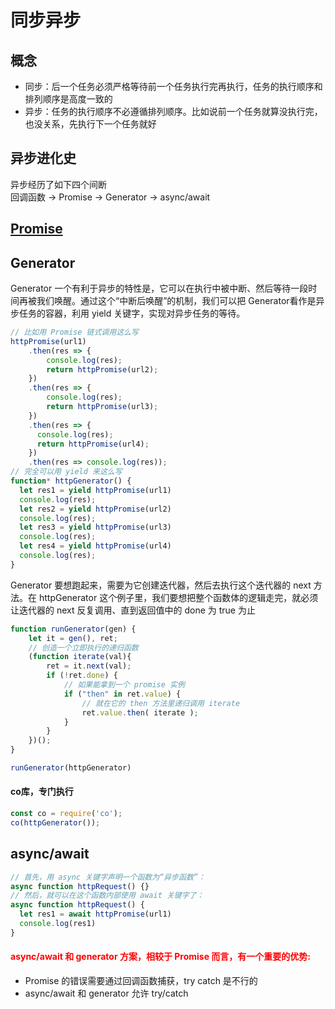 # 同步异步

## 概念
* 同步：后一个任务必须严格等待前一个任务执行完再执行，任务的执行顺序和排列顺序是高度一致的
* 异步：任务的执行顺序不必遵循排列顺序。比如说前一个任务就算没执行完，也没关系，先执行下一个任务就好

## 异步进化史
异步经历了如下四个间断  
回调函数 -> Promise -> Generator -> async/await
## [Promise](./promise.md)
## Generator
Generator 一个有利于异步的特性是，它可以在执行中被中断、然后等待一段时间再被我们唤醒。通过这个“中断后唤醒”的机制，我们可以把 Generator看作是异步任务的容器，利用 yield 关键字，实现对异步任务的等待。
```js
// 比如用 Promise 链式调用这么写
httpPromise(url1)
    .then(res => {
        console.log(res);
        return httpPromise(url2);
    })
    .then(res => {
        console.log(res);
        return httpPromise(url3);
    })
    .then(res => {
      console.log(res);
      return httpPromise(url4);
    })
    .then(res => console.log(res));
// 完全可以用 yield 来这么写
function* httpGenerator() {
  let res1 = yield httpPromise(url1)
  console.log(res);
  let res2 = yield httpPromise(url2)
  console.log(res);
  let res3 = yield httpPromise(url3)
  console.log(res);
  let res4 = yield httpPromise(url4)
  console.log(res);
}
```
Generator 要想跑起来，需要为它创建迭代器，然后去执行这个迭代器的 next 方法。在 httpGenerator 这个例子里，我们要想把整个函数体的逻辑走完，就必须让迭代器的 next 反复调用、直到返回值中的 done 为 true 为止
```js
function runGenerator(gen) {
    let it = gen(), ret;
    // 创造一个立即执行的递归函数
    (function iterate(val){
        ret = it.next(val);
        if (!ret.done) {
            // 如果能拿到一个 promise 实例
            if ("then" in ret.value) {
                // 就在它的 then 方法里递归调用 iterate
                ret.value.then( iterate );
            }
        }
    })();
}

runGenerator(httpGenerator)
```
#### co库，专门执行
```js
const co = require('co');
co(httpGenerator());
```
## async/await 
```js
// 首先，用 async 关键字声明一个函数为“异步函数”：
async function httpRequest() {}
// 然后，就可以在这个函数内部使用 await 关键字了：
async function httpRequest() {
  let res1 = await httpPromise(url1)
  console.log(res1)
}  
```

#### <font color=red>async/await 和 generator 方案，相较于 Promise 而言，有一个重要的优势:</font>
* Promise 的错误需要通过回调函数捕获，try catch 是不行的
* async/await 和 generator 允许 try/catch

